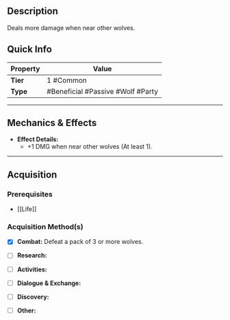 ## Description
Deals more damage when near other wolves.

## Quick Info
| Property | Value                             |
| -------- | --------------------------------- |
| **Tier** | 1 #Common                         |
| **Type** | #Beneficial #Passive #Wolf #Party |

---

## Mechanics & Effects
- **Effect Details:**
    - +1 DMG when near other wolves (At least 1).

---

## Acquisition
### Prerequisites
- [[Life]]

### Acquisition Method(s)
- [x] **Combat:** Defeat a pack of 3 or more wolves.
- [ ] **Research:** 
- [ ] **Activities:** 
- [ ] **Dialogue & Exchange:** 
- [ ] **Discovery:** 
- [ ] **Other:** 

